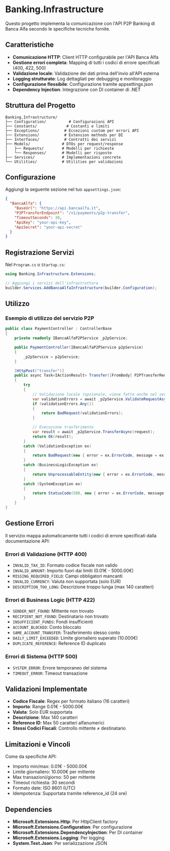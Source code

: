 # Banking.Infrastructure

Questo progetto implementa la comunicazione con l'API P2P Banking di Banca Alfa secondo le specifiche tecniche fornite.

## Caratteristiche

- **Comunicazione HTTP**: Client HTTP configurabile per l'API Banca Alfa
- **Gestione errori completa**: Mapping di tutti i codici di errore specificati (400, 422, 500)
- **Validazione locale**: Validazione dei dati prima dell'invio all'API esterna
- **Logging strutturato**: Log dettagliati per debugging e monitoraggio
- **Configurazione flessibile**: Configurazione tramite appsettings.json
- **Dependency Injection**: Integrazione con DI container di .NET

## Struttura del Progetto

```
Banking.Infrastructure/
├── Configuration/          # Configurazioni API
├── Constants/             # Costanti e limiti
├── Exceptions/           # Eccezioni custom per errori API
├── Extensions/           # Extension methods per DI
├── Interfaces/           # Contratti dei servizi
├── Models/              # DTOs per request/response
│   ├── Requests/        # Modelli per richieste
│   └── Responses/       # Modelli per risposte
├── Services/            # Implementazioni concrete
└── Utilities/           # Utilities per validazioni
```

## Configurazione

Aggiungi la seguente sezione nel tuo `appsettings.json`:

```json
{
  "BancaAlfa": {
    "BaseUrl": "https://api.bancaalfa.it",
    "P2PTransferEndpoint": "/v1/payments/p2p-transfer",
    "TimeoutSeconds": 30,
    "ApiKey": "your-api-key",
    "ApiSecret": "your-api-secret"
  }
}
```

## Registrazione Servizi

Nel `Program.cs` o `Startup.cs`:

```csharp
using Banking.Infrastructure.Extensions;

// Aggiungi i servizi dell'infrastruttura
builder.Services.AddBancaAlfaInfrastructure(builder.Configuration);
```

## Utilizzo

### Esempio di utilizzo del servizio P2P

```csharp
public class PaymentController : ControllerBase
{
    private readonly IBancaAlfaP2PService _p2pService;

    public PaymentController(IBancaAlfaP2PService p2pService)
    {
        _p2pService = p2pService;
    }

    [HttpPost("transfer")]
    public async Task<IActionResult> Transfer([FromBody] P2PTransferRequest request)
    {
        try
        {
            // Validazione locale (opzionale, viene fatta anche nel servizio)
            var validationErrors = await _p2pService.ValidateRequestAsync(request);
            if (validationErrors.Any())
            {
                return BadRequest(validationErrors);
            }

            // Esecuzione trasferimento
            var result = await _p2pService.TransferAsync(request);
            return Ok(result);
        }
        catch (ValidationException ex)
        {
            return BadRequest(new { error = ex.ErrorCode, message = ex.Message });
        }
        catch (BusinessLogicException ex)
        {
            return UnprocessableEntity(new { error = ex.ErrorCode, message = ex.Message });
        }
        catch (SystemException ex)
        {
            return StatusCode(500, new { error = ex.ErrorCode, message = ex.Message });
        }
    }
}
```

## Gestione Errori

Il servizio mappa automaticamente tutti i codici di errore specificati dalla documentazione API:

### Errori di Validazione (HTTP 400)
- `INVALID_TAX_ID`: Formato codice fiscale non valido
- `INVALID_AMOUNT`: Importo fuori dai limiti (0.01€ - 5000.00€)
- `MISSING_REQUIRED_FIELD`: Campi obbligatori mancanti
- `INVALID_CURRENCY`: Valuta non supportata (solo EUR)
- `DESCRIPTION_TOO_LONG`: Descrizione troppo lunga (max 140 caratteri)

### Errori di Business Logic (HTTP 422)
- `SENDER_NOT_FOUND`: Mittente non trovato
- `RECIPIENT_NOT_FOUND`: Destinatario non trovato
- `INSUFFICIENT_FUNDS`: Fondi insufficienti
- `ACCOUNT_BLOCKED`: Conto bloccato
- `SAME_ACCOUNT_TRANSFER`: Trasferimento stesso conto
- `DAILY_LIMIT_EXCEEDED`: Limite giornaliero superato (10.000€)
- `DUPLICATE_REFERENCE`: Reference ID duplicato

### Errori di Sistema (HTTP 500)
- `SYSTEM_ERROR`: Errore temporaneo del sistema
- `TIMEOUT_ERROR`: Timeout transazione

## Validazioni Implementate

- **Codice Fiscale**: Regex per formato italiano (16 caratteri)
- **Importo**: Range 0.01€ - 5000.00€
- **Valuta**: Solo EUR supportata
- **Descrizione**: Max 140 caratteri
- **Reference ID**: Max 50 caratteri alfanumerici
- **Stessi Codici Fiscali**: Controllo mittente ≠ destinatario

## Limitazioni e Vincoli

Come da specifiche API:
- Importo min/max: 0.01€ - 5000.00€
- Limite giornaliero: 10.000€ per mittente
- Max transazioni/giorno: 50 per mittente
- Timeout richiesta: 30 secondi
- Formato date: ISO 8601 (UTC)
- Idempotenza: Supportata tramite reference_id (24 ore)

## Dependencies

- **Microsoft.Extensions.Http**: Per HttpClient factory
- **Microsoft.Extensions.Configuration**: Per configurazione
- **Microsoft.Extensions.DependencyInjection**: Per DI container
- **Microsoft.Extensions.Logging**: Per logging
- **System.Text.Json**: Per serializzazione JSON
